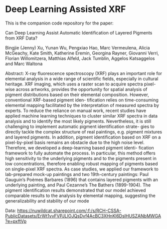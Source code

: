 # Deep Learning Assisted XRF
This is the companion code repository for the paper: 

Can Deep Learning Assist Automatic Identification of Layered Pigments from XRF Data?

Bingjie (Jenny) Xu, Yunan Wu, Pengxiao Hao, Marc Vermeulena, Alicia McGeachy,
Kate Smith, Katherine Eremin, Georgina Rayner, Giovanni Verri, Florian Willomitzera,
Matthias Alfeld, Jack Tumblin, Aggelos Katsaggelos and Marc Waltona

Abstract: X-ray fluorescence spectroscopy (XRF) plays an important role for elemental analysis in a wide
range of scientific fields, especially in cultural heritage. XRF imaging, which uses a raster scan to
acquire spectra pixel-wise across artworks, provides the opportunity for spatial analysis of pigment
distributions based on their elemental composition. However, conventional XRF-based pigment iden-
tification relies on time-consuming elemental mapping facilitated by the interpretation of measured
spectra by experts. To reduce the reliance on manual work, recent studies have applied machine
learning techniques to cluster similar XRF spectra in data analysis and to identify the most likely
pigments. Nevertheless, it is still challenging to implement automatic pigment identification strate-
gies to directly tackle the complex structure of real paintings, e.g. pigment mixtures and layered
pigments. In addition, pigment identification based on XRF on a pixel-by-pixel basis remains an
obstacle due to the high noise level. Therefore, we developed a deep-learning based pigment identi-
fication framework to fully automate the process. In particular, this method offers high sensitivity to
the underlying pigments and to the pigments present in low concentrations, therefore enabling robust
mapping of pigments based on single-pixel XRF spectra. As case studies, we applied our framework
to lab-prepared mock-up paintings and two 19th-century paintings: Paul Gauguin’s Poèmes Barbares
(1896) that contains layered pigments with an underlying painting, and Paul Cezanne’s The Bathers
(1899-1904). The pigment identification results demonstrated that our model achieved comparable
results to the analysis by elemental mapping, suggesting the generalizability and stability of our
mode

Data: https://nuwildcat.sharepoint.com/:f:/s/RCH-CSSA-PublicDatasets/ErWt1vvFVPJLlOJQsDvf4AcBC3XHnKl6DslHUSZANbMWGA?e=pxftVp

